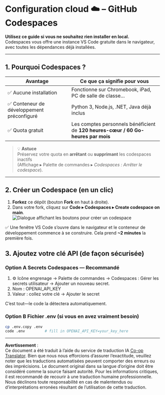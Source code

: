 <!--
CO_OP_TRANSLATOR_METADATA:
{
  "original_hash": "be9cef0460b3696ed5d8f6f8d2f64d45",
  "translation_date": "2025-08-26T13:24:45+00:00",
  "source_file": "00-course-setup/01-setup-cloud.md",
  "language_code": "fr"
}
-->
# Configuration cloud ☁️ – GitHub Codespaces

**Utilisez ce guide si vous ne souhaitez rien installer en local.**  
Codespaces vous offre une instance VS Code gratuite dans le navigateur, avec toutes les dépendances déjà installées.

---

## 1.  Pourquoi Codespaces ?

| Avantage | Ce que ça signifie pour vous |
|----------|-----------------------------|
| ✅ Aucune installation | Fonctionne sur Chromebook, iPad, PC de salle de classe… |
| ✅ Conteneur de développement préconfiguré | Python 3, Node.js, .NET, Java déjà inclus |
| ✅ Quota gratuit | Les comptes personnels bénéficient de **120 heures-cœur / 60 Go-heures par mois** |

> 💡 **Astuce**  
> Préservez votre quota en **arrêtant** ou **supprimant** les codespaces inactifs  
> (Affichage ▸ Palette de commandes ▸ *Codespaces : Arrêter le codespace*).

---

## 2.  Créer un Codespace (en un clic)

1. **Forkez** ce dépôt (bouton **Fork** en haut à droite).  
2. Dans votre fork, cliquez sur **Code ▸ Codespaces ▸ Create codespace on main**.  
   ![Dialogue affichant les boutons pour créer un codespace](../../../00-course-setup/images/who-will-pay.webp)

✅ Une fenêtre VS Code s’ouvre dans le navigateur et le conteneur de développement commence à se construire.
Cela prend **~2 minutes** la première fois.

## 3. Ajoutez votre clé API (de façon sécurisée)

### Option A Secrets Codespaces — Recommandé

1. ⚙️ Icône engrenage -> Palette de commandes -> Codespaces : Gérer les secrets utilisateur -> Ajouter un nouveau secret.
2. Nom : OPENAI_API_KEY
3. Valeur : collez votre clé → Ajouter le secret

C’est tout—le code la détectera automatiquement.

### Option B Fichier .env (si vous en avez vraiment besoin)

```bash
cp .env.copy .env
code .env         # fill in OPENAI_API_KEY=your_key_here
```

---

**Avertissement** :  
Ce document a été traduit à l’aide du service de traduction IA [Co-op Translator](https://github.com/Azure/co-op-translator). Bien que nous nous efforcions d’assurer l’exactitude, veuillez noter que les traductions automatisées peuvent comporter des erreurs ou des imprécisions. Le document original dans sa langue d’origine doit être considéré comme la source faisant autorité. Pour les informations critiques, il est recommandé de recourir à une traduction humaine professionnelle. Nous déclinons toute responsabilité en cas de malentendus ou d’interprétations erronées résultant de l’utilisation de cette traduction.